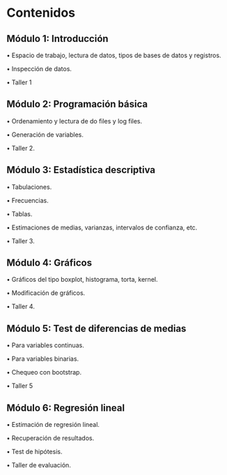 # Contenidos

## Módulo 1: Introducción 
 
• Espacio de trabajo, lectura de datos, tipos de bases de datos y registros. 

• Inspección de datos. 

• Taller 1 
 
## Módulo 2: Programación básica 
• Ordenamiento y lectura de do files y log files. 

• Generación de variables. 

• Taller 2.

## Módulo 3: Estadística descriptiva 
• Tabulaciones. 

• Frecuencias. 

• Tablas. 

• Estimaciones de medias, varianzas, intervalos de confianza, etc. 

• Taller 3. 
 
## Módulo 4: Gráficos 
• Gráficos del tipo boxplot, histograma, torta, kernel. 

• Modificación de gráficos. 

• Taller 4. 
 
## Módulo 5: Test de diferencias de medias 
• Para variables continuas. 

• Para variables binarias. 

• Chequeo con bootstrap. 

• Taller 5 
 
## Módulo 6: Regresión lineal 

• Estimación de regresión lineal. 

• Recuperación de resultados. 

• Test de hipótesis. 

• Taller de evaluación. 
 
